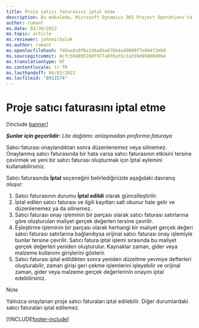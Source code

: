 ```yaml
---
title: Proje satıcı faturasını iptal etme
description: Bu makalede, Microsoft Dynamics 365 Project Operations'ta proje satıcı faturasının nasıl iptal edileceği ve proje satıcı faturasının iptal edilmesinin finansal etkisi açıklanmaktadır.
author: rumant
ms.date: 03/30/2022
ms.topic: article
ms.reviewer: johnmichalak
ms.author: rumant
ms.openlocfilehash: 7ddaadc0f6e336a8ba67bb4ad8000f7e894f3eb0
ms.sourcegitcommit: 6cfc50d89528df977a8f6a55c1ad39d99800d9b4
ms.translationtype: HT
ms.contentlocale: tr-TR
ms.lasthandoff: 06/03/2022
ms.locfileid: "8911574"
---
```

# <a name="cancel-a-project-vendor-invoice"></a>Proje satıcı faturasını iptal etme

[!include [banner](../../includes/dataverse-preview.md)]

_**Şunlar için geçerlidir:** Lite dağıtımı: anlaşmadan proforma faturaya_

Satıcı faturası onaylandıktan sonra düzenlenemez veya silinemez. Onaylanmış satıcı faturasında bir hata varsa satıcı faturasının etkisini tersine çevirmek ve yeni bir satıcı faturası oluşturmak için İptal eylemini kullanabilirsiniz.

Satıcı faturasında **İptal** seçeneğini belirlediğinizde aşağıdaki davranış oluşur:

1. Satıcı faturasının durumu **İptal edildi** olarak güncelleştirilir.
2. İptal edilen satıcı faturası ve ilgili kayıtları salt okunur hale gelir ve düzenlenemez ya da silinemez.
3. Satıcı faturası onay işleminin bir parçası olarak satıcı faturası satırlarına göre oluşturulan maliyet gerçek değerleri tersine çevrilir.
4. Eşleştirme işleminin bir parçası olarak herhangi bir maliyet gerçek değeri satıcı faturası satırlarına bağlandıysa orijinal satıcı faturası onay işlemiyle bunlar tersine çevrilir. Satıcı fatura iptal işlemi sırasında bu maliyet gerçek değerleri yeniden oluşturulur. Kaynaklar zaman, gider veya malzeme kullanımı girişlerini gösterir.
5. Satıcı faturası iptal edildikten sonra yeniden düzeltme yevmiye defterleri oluşturabilir, zaman girişi geri çekme işlemlerini işleyebilir ve orijinal zaman, gider veya malzeme gerçek değerlerinin onayını iptal edebilirsiniz.

> [!NOTE]
> Yalnızca onaylanan proje satıcı faturaları iptal edilebilir. Diğer durumlardaki satıcı faturaları iptal edilemez.

[!INCLUDE[footer-include](../../includes/footer-banner.md)]
